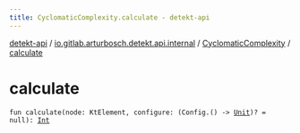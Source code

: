 ```yaml
---
title: CyclomaticComplexity.calculate - detekt-api
---
```


[detekt-api](../../index.html) / [io.gitlab.arturbosch.detekt.api.internal](../index.html) / [CyclomaticComplexity](index.html) / [calculate](./calculate.html)

# calculate

`fun calculate(node: KtElement, configure: (Config.() -> `[`Unit`](https://kotlinlang.org/api/latest/jvm/stdlib/kotlin/-unit/index.html)`)? = null): `[`Int`](https://kotlinlang.org/api/latest/jvm/stdlib/kotlin/-int/index.html)